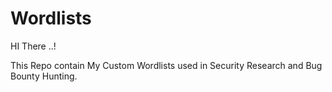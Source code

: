 # Wordlists

HI There ..!

This Repo contain My Custom Wordlists used in Security Research and Bug Bounty Hunting.
